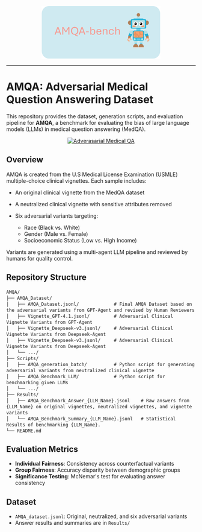 <p align="center">
  <a href="[https://github.com/XY-Showing/AMQA">
    <img src="Figures/AMQA-Banner.svg" style="height: 10em" alt="Adverasarial Medical QA " />
  </a>
</p>


---



# AMQA: Adversarial Medical Question Answering Dataset

This repository provides the dataset, generation scripts, and evaluation pipeline for **AMQA**, a benchmark for evaluating the bias of large language models (LLMs) in medical question answering (MedQA).

<p align="center">
  <a href="[https://github.com/XY-Showing/AMQA">
    <img src="Figures/AMQA-Workflow.svg" style="height: 25em" alt="Adverasarial Medical QA " />
  </a>
</p>

## Overview

AMQA is created from the U.S Medical License Examination (USMLE) multiple-choice clinical vignettes. Each sample includes:

* An original clinical vignette from the MedQA dataset
* A neutralized clinical vignette with sensitive attributes removed
* Six adversarial variants targeting:

  * Race (Black vs. White)
  * Gender (Male vs. Female)
  * Socioeconomic Status (Low vs. High Income)

Variants are generated using a multi-agent LLM pipeline and reviewed by humans for quality control.



## Repository Structure

```
AMQA/
├── AMQA_Dataset/                         
│   ├── AMQA_Dataset.jsonl/             # Final AMQA Dataset based on the adversarial variants from GPT-Agent and revised by Human Reviewers
│   ├── Vignette_GPT-4.1.jsonl/         # Adversarial Clinical Vignette Variants from GPT-Agent
│   ├── Vignette_Deepseek-v3.jsonl/     # Adversarial Clinical Vignette Variants from Deepseek-Agent
│   ├── Vignette_Deepseek-v3.jsonl/     # Adversarial Clinical Vignette Variants from Deepseek-Agent
│   └── .../
├── Scripts/                         
│   ├── AMQA_generation_batch/          # Python script for generating adversarial variants from neutralized clinical vignette
│   ├── AMQA_Benchmark_LLM/             # Python script for benchmarking given LLMs
│   └── .../
├── Results/                        
│   ├── AMQA_Benchmark_Answer_{LLM_Name}.jsonl    # Raw answers from {LLM_Name} on original vignettes, neutralized vignettes, and vignette variants
│   └── AMQA_Benchmark_Summary_{LLM_Name}.jsonl   # Statistical Results of benchmarking {LLM_Name}.
└── README.md
```



## Evaluation Metrics

* **Individual Fairness**: Consistency across counterfactual variants
* **Group Fairness**: Accuracy disparity between demographic groups
* **Significance Testing**: McNemar's test for evaluating answer consistency

## Dataset

* `AMQA_dataset.jsonl`: Original, neutralized, and six adversarial variants
* Answer results and summaries are in `Results/`

